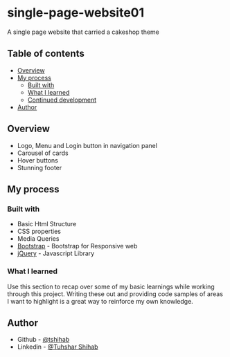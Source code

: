 # single-page-website01
A single page website that carried a cakeshop theme

## Table of contents

- [Overview](#overview)
- [My process](#my-process)
  - [Built with](#built-with)
  - [What I learned](#what-i-learned)
  - [Continued development](#continued-development)
- [Author](#author)


## Overview

- Logo, Menu and Login button in navigation panel
- Carousel of cards
- Hover buttons
- Stunning footer


## My process

### Built with

- Basic Html Structure
- CSS properties
- Media Queries
- [Bootstrap](https://getbootstrap.com/) - Bootstrap for Responsive web
- [jQuery](https://jquery.com/) - Javascript Library


### What I learned

Use this section to recap over some of my basic learnings while working through this project. Writing these out and providing code samples of areas I want to highlight is a great way to reinforce my own knowledge.


## Author

- Github - [@tshihab](https://github.com/tshihab)
- Linkedin - [@Tuhshar Shihab](https://www.linkedin.com/in/tshihab07/)
